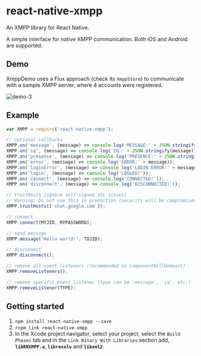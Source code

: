 # react-native-xmpp

An XMPP library for React Native.

A simple interface for native XMPP communication. Both iOS and Android are supported.

## Demo

XmppDemo uses a Flux approach (check its `XmppStore`) to communicate with a sample XMPP server, where 4 accounts were registered.

![demo-3](https://cloud.githubusercontent.com/assets/1321329/10537760/406affa6-73f4-11e5-986f-81a78adf129e.gif)

## Example

```js
var XMPP = require('react-native-xmpp');

// optional callbacks
XMPP.on('message', (message) => console.log('MESSAGE:' + JSON.stringify(message)));
XMPP.on('iq', (message) => console.log('IQ:' + JSON.stringify(message)));
XMPP.on('presence', (message) => console.log('PRESENCE:' + JSON.stringify(message)));
XMPP.on('error', (message) => console.log('ERROR:' + message));
XMPP.on('loginError', (message) => console.log('LOGIN ERROR:' + message));
XMPP.on('login', (message) => console.log('LOGGED!'));
XMPP.on('connect', (message) => console.log('CONNECTED!'));
XMPP.on('disconnect', (message) => console.log('DISCONNECTED!'));

// trustHosts (ignore self-signed SSL issues)
// Warning: Do not use this in production (security will be compromised).
XMPP.trustHosts(['chat.google.com']);

// connect
XMPP.connect(MYJID, MYPASSWORD);

// send message
XMPP.message('Hello world!', TOJID);

// disconnect
XMPP.disconnect();

// remove all event listeners (recommended on componentWillUnmount)
XMPP.removeListeners();

// remove specific event listener (type can be 'message', 'iq', etc.)
XMPP.removeListener(TYPE);
```

## Getting started

1. `npm install react-native-xmpp --save`
2. `rnpm link react-native-xmpp`
3. In the Xcode project navigator, select your project, select the `Build Phases` tab and in the `Link Binary With Libraries` section add, **`libRNXMPP.a`**, **`libresolv`** and **`libxml2`**.
